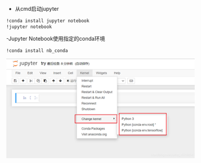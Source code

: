 - 从cmd启动jupyter
```shell
!conda install jupyter notebook
!jupyter notebook
```
-Jupyter Notebook使用指定的conda环境
 ```
 !conda install nb_conda
 ```
 ![](./.cache/2022-08-21-21-09-50.png)